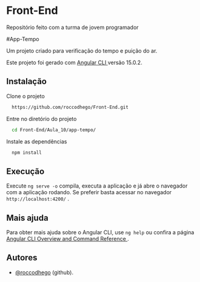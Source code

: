 
# Front-End
Repositório feito com a turma de jovem programador

#App-Tempo

Um projeto criado para verificação do tempo e puição do ar.

Este projeto foi gerado com [ Angular CLI ](https://github.com/angular/angular-cli) versão 15.0.2.

## Instalação

Clone o projeto

```bash
  https://github.com/roccodhego/Front-End.git
```

Entre no diretório do projeto

```bash
  cd Front-End/Aula_10/app-tempo/
```

Instale as dependências

```bash
  npm install
```

##  Execução

Execute `ng serve -o` compila, executa a aplicação e já abre o navegador com a aplicação rodando. Se preferir basta acessar no navegador `http://localhost:4200/` .


##  Mais ajuda

Para obter mais ajuda sobre o Angular CLI, use `ng help` ou confira a página [ Angular CLI Overview and Command Reference ](https://angular.io/cli).

## Autores
- [@roccodhego](https://github.com/roccodhego) (github).
